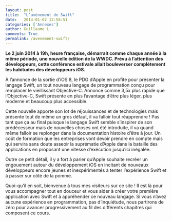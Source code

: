 ```yaml
---
layout: post
title:  "L’avènement de Swift"
date:   2014-01-02 12:58:51
categories: ['Annexes']
author: Guillaume L.
comments: True
permalink: /avenement-swift/
---
```


**Le 2 juin 2014 à 19h, heure française, démarrait comme chaque année à la même période, une nouvelle édition de la WWDC. Prévu à l’attention des développeurs, cette conférence estivale allait bouleverser complètement les habitudes des développeurs iOS.**

À l’annonce de la sortie d’iOS 8, le PDG d’Apple en profite pour présenter la langage Swift, un tout nouveau langage de programmation conçu pour remplacer le vieillissant Objective-C. Annoncé comme 3,5x plus rapide que l’Objective-C, Swift présente en plus l’avantage d’être plus léger, plus moderne et beaucoup plus accessible.

Cette nouvelle apporte son lot de réjouissances et de technologies mais présente tout de même un gros défaut, il va falloir tout réapprendre ! Pas tant que ça au final puisque le langage Swift semble s’inspirer de son prédécesseur mais de nouvelles choses ont été introduite, il va quand même falloir se replonger dans la documentation histoire d’être à jour. Un coût de formation que les entreprises vont devoir prendre en compte mais qui servira sans doute asseoir la suprématie d’Apple dans la bataille des applications en proposant une vitesse d’exécution jusqu’ici inégalée.

Outre ce petit détail, il y a fort à parier qu’Apple souhaite recréer un engouement autour du développement iOS en incitant de nouveaux développeurs encore jeunes et inexpérimentés à tenter l’expérience Swift et à passer sur côté de la pomme.

Quoi-qu’il en soit, bienvenue à tous mes visiteurs sur ce site ! Il est là pour vous accompagner tout en douceur et vous aider à créer votre première application avec Swift et à appréhender ce nouveau langage. Si vous n’avez aucune expérience en programmation, pas d’inquiétude, nous partirons de zéro pour avancer progressivement au fil des différents chapitres qui composent ce cours.